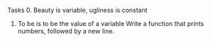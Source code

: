 Tasks
0. Beauty is variable, ugliness is constant
1. To be is to be the value of a variable
Write a function that prints numbers, followed by a new line.
